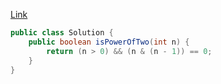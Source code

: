 [Link](https://leetcode.com/problems/power-of-two/)

```java
public class Solution {
    public boolean isPowerOfTwo(int n) {
        return (n > 0) && (n & (n - 1)) == 0;
    }
}
```
